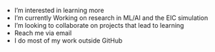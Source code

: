 -  I’m interested in learning more
-  I’m currently Working on research in ML/AI and the EIC simulation
-  I’m looking to collaborate on projects that lead to learning
-  Reach me via email
-  I do most of my work outside GitHub
